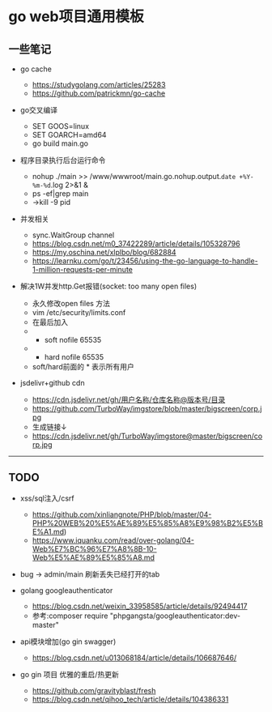 # go web项目通用模板

## 一些笔记 

+ go cache
    + https://studygolang.com/articles/25283
    + https://github.com/patrickmn/go-cache

+ go交叉编译
    + SET GOOS=linux
    + SET GOARCH=amd64
    + go build main.go

+ 程序目录执行后台运行命令
    + nohup ./main >> /www/wwwroot/main.go.nohup.output.`date +%Y-%m-%d`.log 2>&1 &
    + ps -ef|grep main
    + ->kill -9 pid

+ 并发相关
    + sync.WaitGroup channel
    + https://blog.csdn.net/m0_37422289/article/details/105328796
    + https://my.oschina.net/xlplbo/blog/682884
    + https://learnku.com/go/t/23456/using-the-go-language-to-handle-1-million-requests-per-minute

+ 解决1W并发http.Get报错(socket: too many open files)
    + 永久修改open files 方法
    + vim /etc/security/limits.conf  
    + 在最后加入  
    + * soft nofile 65535
    + * hard nofile 65535
    + soft/hard前面的 * 表示所有用户

+ jsdelivr+github cdn
    + https://cdn.jsdelivr.net/gh/用户名称/仓库名称@版本号/目录  
    + https://github.com/TurboWay/imgstore/blob/master/bigscreen/corp.jpg  
    + 生成链接↓  
    + https://cdn.jsdelivr.net/gh/TurboWay/imgstore@master/bigscreen/corp.jpg 

---

## TODO
+ xss/sql注入/csrf
    + https://github.com/xinliangnote/PHP/blob/master/04-PHP%20WEB%20%E5%AE%89%E5%85%A8%E9%98%B2%E5%BE%A1.md)
    + https://www.iquanku.com/read/over-golang/04-Web%E7%BC%96%E7%A8%8B-10-Web%E5%AE%89%E5%85%A8.md

+ bug -> admin/main 刷新丢失已经打开的tab

+ golang googleauthenticator
    + https://blog.csdn.net/weixin_33958585/article/details/92494417
    + 参考:composer require "phpgangsta/googleauthenticator:dev-master"

+ api模块增加(go gin swagger)
    + https://blog.csdn.net/u013068184/article/details/106687646/

+ go gin 项目 优雅的重启/热更新
    + https://github.com/gravityblast/fresh
    + https://blog.csdn.net/qihoo_tech/article/details/104386331